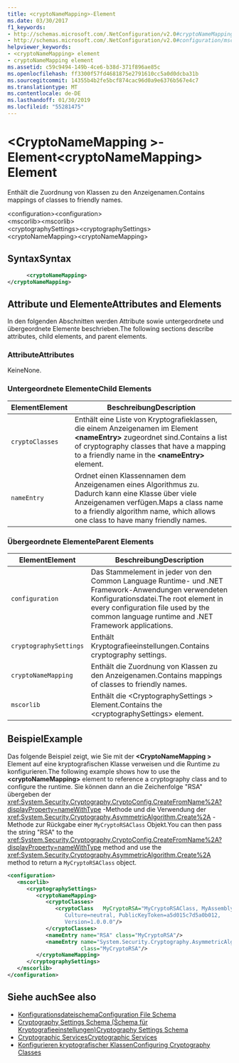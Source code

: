 ```yaml
---
title: <cryptoNameMapping>-Element
ms.date: 03/30/2017
f1_keywords:
- http://schemas.microsoft.com/.NetConfiguration/v2.0#cryptoNameMapping
- http://schemas.microsoft.com/.NetConfiguration/v2.0#configuration/mscorlib/cryptographySettings/cryptoNameMapping
helpviewer_keywords:
- <cryptoNameMapping> element
- cryptoNameMapping element
ms.assetid: c59c9494-149b-4ce6-b38d-371f896ae85c
ms.openlocfilehash: ff3300f57fd4681875e2791610cc5a0d0dcba31b
ms.sourcegitcommit: 14355b4b2fe5bcf874cac96d0a9e6376b567e4c7
ms.translationtype: MT
ms.contentlocale: de-DE
ms.lasthandoff: 01/30/2019
ms.locfileid: "55281475"
---
```

# <a name="cryptonamemapping-element"></a><span data-ttu-id="e7d38-102">\<CryptoNameMapping >-Element</span><span class="sxs-lookup"><span data-stu-id="e7d38-102">\<cryptoNameMapping> Element</span></span>
<span data-ttu-id="e7d38-103">Enthält die Zuordnung von Klassen zu den Anzeigenamen.</span><span class="sxs-lookup"><span data-stu-id="e7d38-103">Contains mappings of classes to friendly names.</span></span>  
  
 <span data-ttu-id="e7d38-104">\<configuration></span><span class="sxs-lookup"><span data-stu-id="e7d38-104">\<configuration></span></span>  
<span data-ttu-id="e7d38-105">\<mscorlib></span><span class="sxs-lookup"><span data-stu-id="e7d38-105">\<mscorlib></span></span>  
<span data-ttu-id="e7d38-106">\<cryptographySettings></span><span class="sxs-lookup"><span data-stu-id="e7d38-106">\<cryptographySettings></span></span>  
<span data-ttu-id="e7d38-107">\<cryptoNameMapping></span><span class="sxs-lookup"><span data-stu-id="e7d38-107">\<cryptoNameMapping></span></span>  
  
## <a name="syntax"></a><span data-ttu-id="e7d38-108">Syntax</span><span class="sxs-lookup"><span data-stu-id="e7d38-108">Syntax</span></span>  
  
```xml  
      <cryptoNameMapping>   
</cryptoNameMapping>  
```  
  
## <a name="attributes-and-elements"></a><span data-ttu-id="e7d38-109">Attribute und Elemente</span><span class="sxs-lookup"><span data-stu-id="e7d38-109">Attributes and Elements</span></span>  
 <span data-ttu-id="e7d38-110">In den folgenden Abschnitten werden Attribute sowie untergeordnete und übergeordnete Elemente beschrieben.</span><span class="sxs-lookup"><span data-stu-id="e7d38-110">The following sections describe attributes, child elements, and parent elements.</span></span>  
  
### <a name="attributes"></a><span data-ttu-id="e7d38-111">Attribute</span><span class="sxs-lookup"><span data-stu-id="e7d38-111">Attributes</span></span>  
 <span data-ttu-id="e7d38-112">Keine</span><span class="sxs-lookup"><span data-stu-id="e7d38-112">None.</span></span>  
  
### <a name="child-elements"></a><span data-ttu-id="e7d38-113">Untergeordnete Elemente</span><span class="sxs-lookup"><span data-stu-id="e7d38-113">Child Elements</span></span>  
  
|<span data-ttu-id="e7d38-114">Element</span><span class="sxs-lookup"><span data-stu-id="e7d38-114">Element</span></span>|<span data-ttu-id="e7d38-115">Beschreibung</span><span class="sxs-lookup"><span data-stu-id="e7d38-115">Description</span></span>|  
|-------------|-----------------|  
|`cryptoClasses`|<span data-ttu-id="e7d38-116">Enthält eine Liste von Kryptografieklassen, die einem Anzeigenamen im Element **\<nameEntry>** zugeordnet sind.</span><span class="sxs-lookup"><span data-stu-id="e7d38-116">Contains a list of cryptography classes that have a mapping to a friendly name in the **\<nameEntry>** element.</span></span>|  
|`nameEntry`|<span data-ttu-id="e7d38-117">Ordnet einen Klassennamen dem Anzeigenamen eines Algorithmus zu. Dadurch kann eine Klasse über viele Anzeigenamen verfügen.</span><span class="sxs-lookup"><span data-stu-id="e7d38-117">Maps a class name to a friendly algorithm name, which allows one class to have many friendly names.</span></span>|  
  
### <a name="parent-elements"></a><span data-ttu-id="e7d38-118">Übergeordnete Elemente</span><span class="sxs-lookup"><span data-stu-id="e7d38-118">Parent Elements</span></span>  
  
|<span data-ttu-id="e7d38-119">Element</span><span class="sxs-lookup"><span data-stu-id="e7d38-119">Element</span></span>|<span data-ttu-id="e7d38-120">Beschreibung</span><span class="sxs-lookup"><span data-stu-id="e7d38-120">Description</span></span>|  
|-------------|-----------------|  
|`configuration`|<span data-ttu-id="e7d38-121">Das Stammelement in jeder von den Common Language Runtime- und .NET Framework-Anwendungen verwendeten Konfigurationsdatei.</span><span class="sxs-lookup"><span data-stu-id="e7d38-121">The root element in every configuration file used by the common language runtime and .NET Framework applications.</span></span>|  
|`cryptographySettings`|<span data-ttu-id="e7d38-122">Enthält Kryptografieeinstellungen.</span><span class="sxs-lookup"><span data-stu-id="e7d38-122">Contains cryptography settings.</span></span>|  
|`cryptoNameMapping`|<span data-ttu-id="e7d38-123">Enthält die Zuordnung von Klassen zu den Anzeigenamen.</span><span class="sxs-lookup"><span data-stu-id="e7d38-123">Contains mappings of classes to friendly names.</span></span>|  
|`mscorlib`|<span data-ttu-id="e7d38-124">Enthält die \<CryptographySettings > Element.</span><span class="sxs-lookup"><span data-stu-id="e7d38-124">Contains the \<cryptographySettings> element.</span></span>|  
  
## <a name="example"></a><span data-ttu-id="e7d38-125">Beispiel</span><span class="sxs-lookup"><span data-stu-id="e7d38-125">Example</span></span>  
 <span data-ttu-id="e7d38-126">Das folgende Beispiel zeigt, wie Sie mit der  **\<CryptoNameMapping >** Element auf eine kryptografischen Klasse verweisen und die Runtime zu konfigurieren.</span><span class="sxs-lookup"><span data-stu-id="e7d38-126">The following example shows how to use the **\<cryptoNameMapping>** element to reference a cryptography class and to configure the runtime.</span></span> <span data-ttu-id="e7d38-127">Sie können dann an die Zeichenfolge "RSA" übergeben der <xref:System.Security.Cryptography.CryptoConfig.CreateFromName%2A?displayProperty=nameWithType> -Methode und die Verwendung der <xref:System.Security.Cryptography.AsymmetricAlgorithm.Create%2A> -Methode zur Rückgabe einer `MyCryptoRSAClass` Objekt.</span><span class="sxs-lookup"><span data-stu-id="e7d38-127">You can then pass the string "RSA" to the <xref:System.Security.Cryptography.CryptoConfig.CreateFromName%2A?displayProperty=nameWithType> method and use the <xref:System.Security.Cryptography.AsymmetricAlgorithm.Create%2A> method to return a `MyCryptoRSAClass` object.</span></span>  
  
```xml  
<configuration>  
   <mscorlib>  
      <cryptographySettings>  
         <cryptoNameMapping>  
            <cryptoClasses>  
               <cryptoClass   MyCryptoRSA="MyCryptoRSAClass, MyAssembly  
                  Culture=neutral, PublicKeyToken=a5d015c7d5a0b012,  
                  Version=1.0.0.0"/>  
            </cryptoClasses>  
            <nameEntry name="RSA" class="MyCryptoRSA"/>  
            <nameEntry name="System.Security.Cryptography.AsymmetricAlgorithm"  
                       class="MyCryptoRSA"/>  
         </cryptoNameMapping>  
      </cryptographySettings>  
   </mscorlib>  
</configuration>  
```  
  
## <a name="see-also"></a><span data-ttu-id="e7d38-128">Siehe auch</span><span class="sxs-lookup"><span data-stu-id="e7d38-128">See also</span></span>
- [<span data-ttu-id="e7d38-129">Konfigurationsdateischema</span><span class="sxs-lookup"><span data-stu-id="e7d38-129">Configuration File Schema</span></span>](../../../../../docs/framework/configure-apps/file-schema/index.md)
- [<span data-ttu-id="e7d38-130">Cryptography Settings Schema (Schema für Kryptografieeinstellungen)</span><span class="sxs-lookup"><span data-stu-id="e7d38-130">Cryptography Settings Schema</span></span>](../../../../../docs/framework/configure-apps/file-schema/cryptography/index.md)
- [<span data-ttu-id="e7d38-131">Cryptographic Services</span><span class="sxs-lookup"><span data-stu-id="e7d38-131">Cryptographic Services</span></span>](../../../../../docs/standard/security/cryptographic-services.md)
- [<span data-ttu-id="e7d38-132">Konfigurieren kryptografischer Klassen</span><span class="sxs-lookup"><span data-stu-id="e7d38-132">Configuring Cryptography Classes</span></span>](../../../../../docs/framework/configure-apps/configure-cryptography-classes.md)
